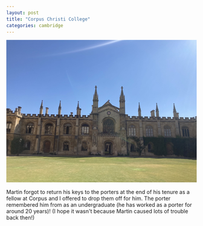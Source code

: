 ```yaml
---
layout: post
title: "Corpus Christi College"
categories: cambridge
---
```

<img src="/images/2022-08-08.jpg" alt="Corpus Christi College" class="center">

Martin forgot to return his keys to the porters at the end of his tenure as a fellow at Corpus and I offered to drop them off for him. The porter remembered him from as an undergraduate (he has worked as a porter for around 20 years)! (I hope it wasn't because Martin caused lots of trouble back then!)